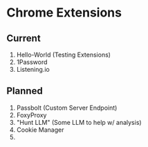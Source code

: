 # Chrome Extensions

## Current

1. Hello-World (Testing Extensions)
2. 1Password
3. Listening.io

## Planned

1. Passbolt (Custom Server Endpoint)
2. FoxyProxy
3. "Hunt LLM" (Some LLM to help w/ analysis)
4. Cookie Manager
5. 